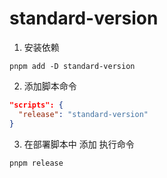 # standard-version

1. 安装依赖

```shell
pnpm add -D standard-version
```

2. 添加脚本命令

```json
"scripts": {
  "release": "standard-version"
}
```

3. 在部署脚本中 添加 执行命令
```shell
pnpm release

```

